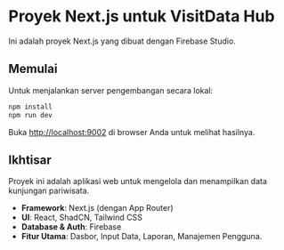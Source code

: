 # Proyek Next.js untuk VisitData Hub

Ini adalah proyek Next.js yang dibuat dengan Firebase Studio.

## Memulai

Untuk menjalankan server pengembangan secara lokal:

```bash
npm install
npm run dev
```

Buka [http://localhost:9002](http://localhost:9002) di browser Anda untuk melihat hasilnya.

## Ikhtisar

Proyek ini adalah aplikasi web untuk mengelola dan menampilkan data kunjungan pariwisata.

- **Framework**: Next.js (dengan App Router)
- **UI**: React, ShadCN, Tailwind CSS
- **Database & Auth**: Firebase
- **Fitur Utama**: Dasbor, Input Data, Laporan, Manajemen Pengguna.
